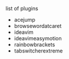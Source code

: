 list of plugins
- acejump
- browsewordatcaret
- ideavim
- ideavimeasymotion
- rainbowbrackets
- tabswitcherextreme

